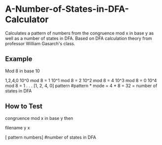 # A-Number-of-States-in-DFA-Calculator
Calculates a pattern of numbers from the congruence mod x in base y as well as a number of states in DFA.
Based on DFA calculation theory from professor William Gasarch's class.

<h2>Example</h2>
Mod 8 in base 10

1,2,4,0
10^0 mod 8 = 1
10^1 mod 8 = 2
10^2 mod 8 = 4
10^3 mod 8 = 0
10^4 mod 8 = 1
.
.
.
[1, 2, 4, 0] pattern
#pattern * mode = 4 * 8 = 32 = number of states in DFA

<h2>How to Test </h2>

congruence mod x in base y then

filename y x 

[ pattern numbers]
#number of states in DFA


